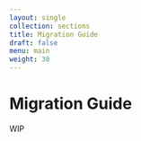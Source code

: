 ```yaml
---
layout: single
collection: sections
title: Migration Guide
draft: false
menu: main
weight: 30
---
```


# Migration Guide

WIP
